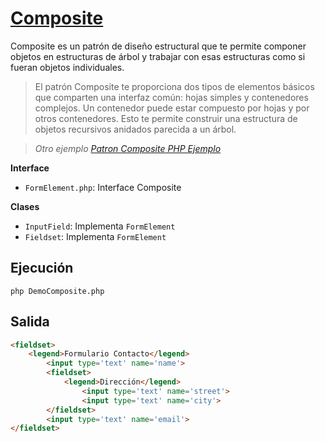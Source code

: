 # [Composite](https://refactoring.guru/es/design-patterns/composite)

Composite es un patrón de diseño estructural que te permite componer objetos en estructuras de árbol y trabajar con esas estructuras como si fueran objetos individuales.

> El patrón Composite te proporciona dos tipos de elementos básicos que comparten una interfaz común: hojas simples y contenedores complejos. Un contenedor puede estar compuesto por hojas y por otros contenedores. Esto te permite construir una estructura de objetos recursivos anidados parecida a un árbol.

> *Otro ejemplo [Patron Composite PHP Ejemplo](https://refactoring.guru/es/design-patterns/composite/php/example)*

**Interface**

- `FormElement.php`: Interface Composite

**Clases**

- `InputField`: Implementa `FormElement`
- `Fieldset`: Implementa `FormElement`

## Ejecución
`php DemoComposite.php`

## Salida
```HTML
<fieldset>
    <legend>Formulario Contacto</legend>
        <input type='text' name='name'>
        <fieldset>
            <legend>Dirección</legend>
                <input type='text' name='street'>
                <input type='text' name='city'>
        </fieldset>
        <input type='text' name='email'>
</fieldset>